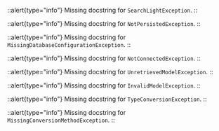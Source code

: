


::alert{type="info"}Missing docstring for `SearchLightException`. ::



::alert{type="info"}Missing docstring for `NotPersistedException`. ::



::alert{type="info"}Missing docstring for `MissingDatabaseConfigurationException`. ::



::alert{type="info"}Missing docstring for `NotConnectedException`. ::



::alert{type="info"}Missing docstring for `UnretrievedModelException`. ::



::alert{type="info"}Missing docstring for `InvalidModelException`. ::



::alert{type="info"}Missing docstring for `TypeConversionException`. ::



::alert{type="info"}Missing docstring for `MissingConversionMethodException`. ::


